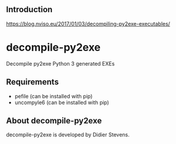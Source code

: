 ## Introduction

https://blog.nviso.eu/2017/01/03/decompiling-py2exe-executables/

# decompile-py2exe

Decompile py2exe Python 3 generated EXEs

## Requirements

- pefile (can be installed with pip)
- uncompyle6 (can be installed with pip)

## About decompile-py2exe

decompile-py2exe is developed by Didier Stevens.

